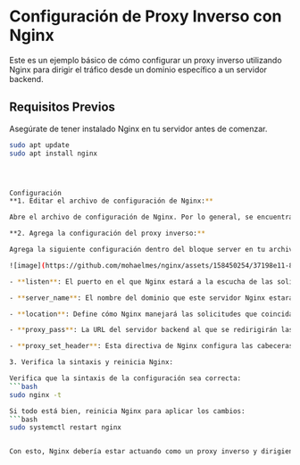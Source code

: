 # Configuración de Proxy Inverso con Nginx

Este es un ejemplo básico de cómo configurar un proxy inverso utilizando Nginx para dirigir el tráfico desde un dominio específico a un servidor backend.

## Requisitos Previos

Asegúrate de tener instalado Nginx en tu servidor antes de comenzar.

```bash
sudo apt update
sudo apt install nginx




Configuración
**1. Editar el archivo de configuración de Nginx:**

Abre el archivo de configuración de Nginx. Por lo general, se encuentra en /etc/nginx/nginx.conf o en /etc/nginx/sites-available/default.

**2. Agrega la configuración del proxy inverso:**

Agrega la siguiente configuración dentro del bloque server en tu archivo de configuración:

![image](https://github.com/mohaelmes/nginx/assets/158450254/37198e11-81ea-4e24-85d3-53ed82734019)

- **listen**: El puerto en el que Nginx estará a la escucha de las solicitudes entrantes. En este contexto, se utiliza el puerto 80 para el tráfico HTTP estándar. Puedes cambiar este puerto según tus necesidades o requerimientos de configuración.

- **server_name**: El nombre del dominio que este servidor Nginx estará manejando. Esto le indica a Nginx qué solicitudes de dominio debe manejar. Por ejemplo, si deseas dirigir el tráfico desde el dominio "example.com", establecerías `server_name example.com;`.

- **location**: Define cómo Nginx manejará las solicitudes que coincidan con la ubicación especificada en la URL. En este caso, se utiliza para especificar que todas las solicitudes bajo la raíz (`/`) serán redirigidas al servidor backend definido en `proxy_pass`.

- **proxy_pass**: La URL del servidor backend al que se redirigirán las solicitudes. En la configuración del proxy inverso, esta es la dirección del servidor al que deseas enviar las solicitudes recibidas por Nginx para su procesamiento adicional.

- **proxy_set_header**: Esta directiva de Nginx configura las cabeceras que se enviarán al servidor backend. Esto es importante para mantener la información correcta de la solicitud original, como la dirección IP del cliente (`X-Real-IP`), la dirección IP del proxy (`X-Forwarded-For`), entre otras.

3. Verifica la sintaxis y reinicia Nginx:

Verifica que la sintaxis de la configuración sea correcta:
```bash
sudo nginx -t

Si todo está bien, reinicia Nginx para aplicar los cambios:
```bash
sudo systemctl restart nginx


Con esto, Nginx debería estar actuando como un proxy inverso y dirigiendo todas las solicitudes entrantes desde example.com al servidor backend que se ejecuta en http://localhost:8000.
